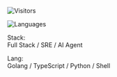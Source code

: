 <!-- Badge -->
![Visitors](https://visitor-badge.laobi.icu/badge?page_id=CcccFz.spiders&left_text=Visitors)
<!-- ![Stars](https://img.shields.io/github/stars/CcccFz?label=Stars)  -->

<!-- Stats -->
<!-- ![Stats](https://github-readme-stats.vercel.app/api?username=CcccFz&hide_title=false&hide_border=true&show_icons=false&include_all_commits=true&count_private=true&line_height=20&theme=dracula) -->
![Languages](https://github-readme-stats.vercel.app/api/top-langs/?username=CcccFz&hide_title=false&hide_border=true&layout=compact&theme=dracula)


Stack:  
Full Stack / SRE / AI Agent  
  
Lang:  
Golang / TypeScript / Python / Shell   
